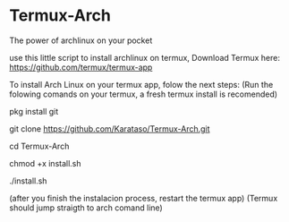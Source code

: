 # Termux-Arch
The power of archlinux on your pocket

use this little script to install archlinux on termux,
Download Termux here: https://github.com/termux/termux-app

To install Arch Linux on your termux app, folow the next steps:
(Run the folowing comands on your termux, a fresh termux install is recomended)

pkg install git

git clone https://github.com/Karataso/Termux-Arch.git

cd Termux-Arch

chmod +x install.sh

./install.sh

(after you finish the instalacion process, restart the termux app)
(Termux should jump straigth to arch comand line)
